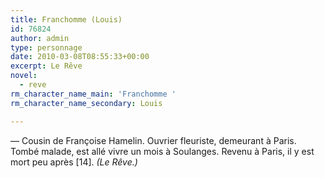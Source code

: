 ```yaml
---
title: Franchomme (Louis)
id: 76824
author: admin
type: personnage
date: 2010-03-08T08:55:33+00:00
excerpt: Le Rêve
novel:
  - reve
rm_character_name_main: 'Franchomme '
rm_character_name_secondary: Louis

---
```

— Cousin de Françoise Hamelin. Ouvrier fleuriste, demeurant à Paris. Tombé malade, est allé vivre un mois à Soulanges. Revenu à Paris, il y est mort peu après [14]. _(Le Rêve.)_